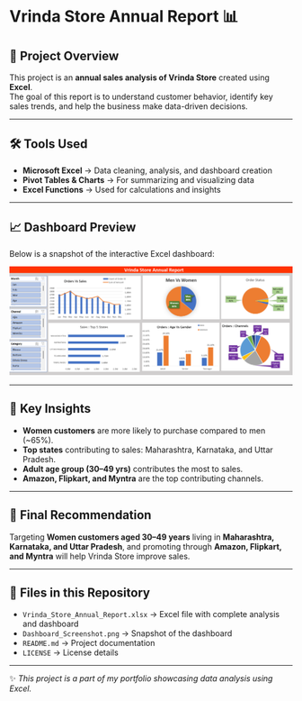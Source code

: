 # Vrinda Store Annual Report 📊

## 📌 Project Overview  
This project is an **annual sales analysis of Vrinda Store** created using **Excel**.  
The goal of this report is to understand customer behavior, identify key sales trends, and help the business make data-driven decisions.  

---

## 🛠 Tools Used  
- **Microsoft Excel** → Data cleaning, analysis, and dashboard creation  
- **Pivot Tables & Charts** → For summarizing and visualizing data  
- **Excel Functions** → Used for calculations and insights  

---

## 📈 Dashboard Preview  
Below is a snapshot of the interactive Excel dashboard:  

![Dashboard Screenshot](Dashboard_Screenshot.png)  

---

## 🔑 Key Insights  
- **Women customers** are more likely to purchase compared to men (~65%).  
- **Top states** contributing to sales: Maharashtra, Karnataka, and Uttar Pradesh.  
- **Adult age group (30–49 yrs)** contributes the most to sales.  
- **Amazon, Flipkart, and Myntra** are the top contributing channels.  

---

## 🎯 Final Recommendation  
Targeting **Women customers aged 30–49 years** living in **Maharashtra, Karnataka, and Uttar Pradesh**, and promoting through **Amazon, Flipkart, and Myntra** will help Vrinda Store improve sales.  

---

## 📂 Files in this Repository  
- `Vrinda_Store_Annual_Report.xlsx` → Excel file with complete analysis and dashboard  
- `Dashboard_Screenshot.png` → Snapshot of the dashboard  
- `README.md` → Project documentation  
- `LICENSE` → License details  

---

✨ *This project is a part of my portfolio showcasing data analysis using Excel.*  
